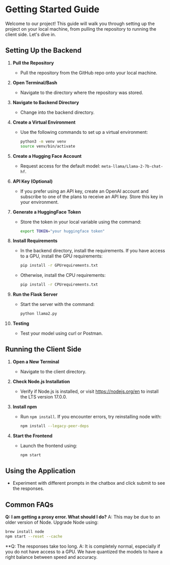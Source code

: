 # Getting Started Guide

Welcome to our project! This guide will walk you through setting up the project on your local machine, from pulling the repository to running the client side. Let's dive in.

## Setting Up the Backend

1. **Pull the Repository**
   - Pull the repository from the GitHub repo onto your local machine.

2. **Open Terminal/Bash**
   - Navigate to the directory where the repository was stored.

3. **Navigate to Backend Directory**
   - Change into the backend directory.

4. **Create a Virtual Environment**
   - Use the following commands to set up a virtual environment:
     ```bash
     python3 -m venv venv
     source venv/bin/activate
     ```

5. **Create a Hugging Face Account**
   - Request access for the default model: `meta-llama/Llama-2-7b-chat-hf`.

6. **API Key (Optional)**
   - If you prefer using an API key, create an OpenAI account and subscribe to one of the plans to receive an API key. Store this key in your environment.

7. **Generate a HuggingFace Token**
   - Store the token in your local variable using the command:
     ```bash
     export TOKEN="your huggingface token"
     ```

8. **Install Requirements**
   - In the backend directory, install the requirements. If you have access to a GPU, install the GPU requirements:
     ```bash
     pip install -r GPUrequirements.txt
     ```
   - Otherwise, install the CPU requirements:
     ```bash
     pip install -r CPUrequirements.txt
     ```

9. **Run the Flask Server**
   - Start the server with the command:
     ```bash
     python llama2.py
     ```

10. **Testing**
    - Test your model using curl or Postman.

## Running the Client Side

1. **Open a New Terminal**
   - Navigate to the client directory.

2. **Check Node.js Installation**
   - Verify if Node.js is installed, or visit https://nodejs.org/en to install the LTS version 17.0.0.

3. **Install npm**
   - Run `npm install`. If you encounter errors, try reinstalling node with:
     ```bash
     npm install --legacy-peer-deps
     ```

4. **Start the Frontend**
   - Launch the frontend using:
     ```bash
     npm start
     ```

## Using the Application

- Experiment with different prompts in the chatbox and click submit to see the responses.

## Common FAQs

**Q: I am getting a proxy error. What should I do?**
A: This may be due to an older version of Node. Upgrade Node using:
```bash
brew install node
npm start --reset --cache
```
**Q: The responses take too long. 
A: It is completely normal, especially if you do not have access to a GPU. We have quantized the models to have a right balance between speed and accuracy. 






